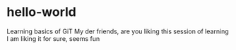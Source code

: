 # hello-world
Learning basics of GiT
My der friends, are you liking this session of learning
I am liking it for sure, seems fun
